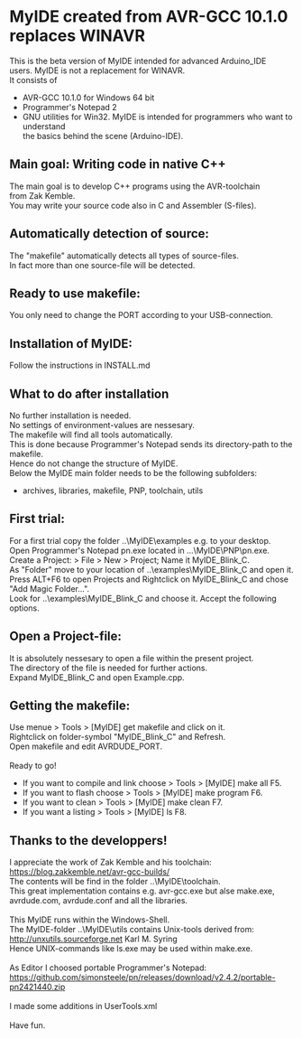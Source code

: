 # MyIDE created from AVR-GCC 10.1.0 replaces WINAVR
This is the beta version of MyIDE intended for advanced Arduino_IDE<br>
users. MyIDE is not a replacement for WINAVR.<br>
It consists of 
* AVR-GCC 10.1.0 for Windows 64 bit
* Programmer's Notepad 2
* GNU utilities for Win32.
MyIDE is intended for programmers who want to understand<br>
the basics behind the scene (Arduino-IDE).
## Main goal: Writing code in native C++
The main goal is to develop C++ programs using the AVR-toolchain<br>
from Zak Kemble.<br>
You may write your source code also in C and Assembler (S-files).<br>
## Automatically detection of source:<br>
The "makefile" automatically detects all types of source-files.<br>
In fact more than one source-file will be detected.<br>
## Ready to use makefile:<br>
You only need to change the PORT according to your USB-connection.
## Installation of MyIDE:<br>
Follow the instructions in INSTALL.md
## What to do after installation
No further installation is needed.<br>
No settings of environment-values are nessesary.<br>
The makefile will find all tools automatically.<br>
This is done because Programmer's Notepad sends its directory-path to the makefile.<br>
Hence do not change the structure of MyIDE.<br>
Below the MyIDE main folder needs to be the following subfolders: <br>
- archives, libraries, makefile, PNP, toolchain, utils<br>
## First trial:<br>
For a first trial copy the folder ..\MyIDE\examples e.g. to your desktop.<br>
Open Programmer's Notepad pn.exe located in ...\MyIDE\PNP\pn.exe.<br>
Create a Project: > File > New > Project; Name it MyIDE_Blink_C.<br>
As "Folder" move to your location of ..\examples\MyIDE_Blink_C and open it.<br>
Press ALT+F6 to open Projects and Rightclick on MyIDE_Blink_C and chose "Add Magic Folder...".<br>
Look for ..\examples\MyIDE_Blink_C and choose it. Accept the following options.<br>
## Open a Project-file:<br>
It is absolutely nessesary to open a file within the present project.<br> 
The directory of the file is needed for further actions.<br>
Expand MyIDE_Blink_C and open Example.cpp.<br>
## Getting the makefile:<br>
Use menue  > Tools > [MyIDE] get makefile and click on it.<br>
Rightclick on folder-symbol  "MyIDE_Blink_C" and Refresh.<br>
Open makefile and edit AVRDUDE_PORT.<br>
<br>
Ready to go!<br>
* If you want to compile and link choose > Tools > [MyIDE] make all F5.<br>
* If you want to flash choose            > Tools > [MyIDE] make program F6.<br>
* If you want to clean > Tools           > [MyIDE] make clean F7.<br>
* If you want a listing > Tools          > [MyIDE] ls F8.<br>

## Thanks to the developpers! 
I appreciate the work of Zak Kemble and his toolchain:<br>
https://blog.zakkemble.net/avr-gcc-builds/<br>
The contents will be find in the folder ..\MyIDE\toolchain.<br>
This great implementation contains e.g. avr-gcc.exe but alse make.exe,<br>
avrdude.com, avrdude.conf and all the libraries.<br>
<br>
This MyIDE runs within the Windows-Shell.<br>
The MyIDE-folder ..\MyIDE\utils contains Unix-tools derived from:<br>
http://unxutils.sourceforge.net Karl M. Syring<br>
Hence UNIX-commands like ls.exe may be used within make.exe.<br>
<br>
As Editor I choosed portable Programmer's Notepad:<br>
https://github.com/simonsteele/pn/releases/download/v2.4.2/portable-pn2421440.zip<br>
<br>
I made some additions in UserTools.xml<br>
<br>
Have fun.


